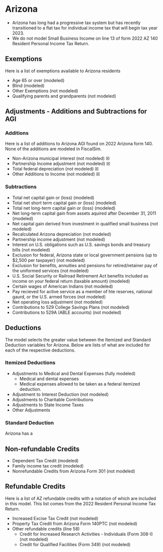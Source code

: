 # Arizona
* Arizona has long had a progressive tax system but has recently transitioned to a flat tax for individual income tax that will begin tax year 2023.
* We do not model Small Business Income on line 13 of form 2022 AZ 140 Resident Personal Income Tax Return.
## Exemptions
Here is a list of exemptions available to Arizona residents
* Age 65 or over (modeled)
* Blind (modeled)
* Other Exemptions (not modeled)
* Qualifying parents and grandparents (not modeled)
## Adjustments - Additions and Subtractions for AGI
### Additions
Here is a list of additions to Arizona AGI found on 2022 Arizona form 140. None of the additions are modeled in FiscalSim.
* Non-Arizona municipal interest (not modeled) &#9746;
* Partnership Income adjustment (not modeled) &#9746;
* Total federal depreciation (not modeled) &#9746;
* Other Additions to Income (not modeled) &#9746;
### Subtractions
* Total net capital gain or (loss) (modeled)
* Total net short term capital gain or (loss) (modeled)
* Total net long-term capital gain or (loss) (modeled)
* Net long-term capital gain from assets aquired after December 31, 2011 (modeled)
* Net capital gain derived from investment in qualified small business (not modeled)
* Recalculated Arizona depreciation (not modeled)
* Partnership income adjustment (not modeled)
* Interest on U.S. obligations such as U.S. savings bonds and treasury bills (not modeled)
* Exclusion for federal, Arizona state or local government pensions (up to $2,500 per taxpayer) (not modeled)
* Exclusion for benefits, annuities and pensions for retired/retainer pay of the uniformed services (not modeled)
* U.S. Social Security or Railroad Retirement Act benefits included as income on your federal return (taxable amount) (modeled)
* Certain wages of American Indians (not modeled)
* Pay recieved for active service as a member of hte reserves, national gaurd, or the U.S. armed forces (not modeled)
* Net operating loss adjustment (not modeled)
* Contributions to 529 College Savings Plans (not modeled)
* Contributions to 529A (ABLE accounts) (not modeled)
## Deductions
The model selects the greater value between the Itemized and Standard Deduction variables for Arizona. Below are lists of what are included for each of the respective deductions. 
### Itemized Deductions
* Adjustments to Medical and Dental Expenses (fully modeled)
    * Medical and dental expenses
    * Medical expenses allowed to be taken as a federal itemized deduction. 
* Adjustment to Interest Deduction (not modeled)
* Adjustments to Charitable Contributions
* Adjustments to State Income Taxes
* Other Adjustments
### Standard Deduction
Arizona has a 
## Non-refundable Credits
* Dependent Tax Credit (modeled)
* Family income tax credit (modeled)
* Nonrefundable Credits from Arizona Form 301 (not modeled)
## Refundable Credits
Here is a list of AZ refundable credits with a notation of which are included in this model. This list comes from the 2022 Resident Personal Income Tax Return. 
* Increased Excise Tax Credit (not modeled)
* Property Tax Credit from Arizona Form 140PTC (not modeled)
* Other refundable credits (line 58)
    * Credit for Increased Research Activities - Individuals (Form 308-I) (not modeled)
    * Credit for Qualified Facilities (Form 349) (not modeled)